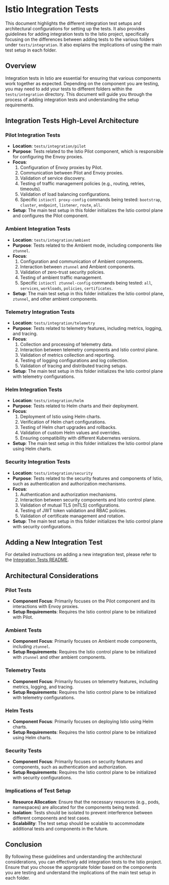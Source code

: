 # Istio Integration Tests

This document highlights the different integration test setups and architectural configurations for setting up the tests. It also provides guidelines for adding integration tests to the Istio project, specifically focusing on the differences between adding tests to the various folders under `tests/integration`. It also explains the implications of using the main test setup in each folder.

## Overview

Integration tests in Istio are essential for ensuring that various components work together as expected. Depending on the component you are testing, you may need to add your tests to different folders within the `tests/integration` directory. This document will guide you through the process of adding integration tests and understanding the setup requirements.

## Integration Tests High-Level Architecture

### Pilot Integration Tests

- **Location**: `tests/integration/pilot`
- **Purpose**: Tests related to the Istio Pilot component, which is responsible for configuring the Envoy proxies.
- **Focus**:
  1. Configuration of Envoy proxies by Pilot.
  1. Communication between Pilot and Envoy proxies.
  1. Validation of service discovery.
  1. Testing of traffic management policies (e.g., routing, retries, timeouts).
  1. Validation of load balancing configurations.
  1. Specific `istioctl proxy-config` commands being tested: `bootstrap`, `cluster`, `endpoint`, `listener`, `route`, `all`.
- **Setup**: The main test setup in this folder initializes the Istio control plane and configures the Pilot component.

### Ambient Integration Tests

- **Location**: `tests/integration/ambient`
- **Purpose**: Tests related to the Ambient mode, including components like `ztunnel`.
- **Focus**:
  1. Configuration and communication of Ambient components.
  1. Interaction between `ztunnel` and Ambient components.
  1. Validation of zero-trust security policies.
  1. Testing of ambient traffic management.
  1. Specific `istioctl ztunnel-config` commands being tested: `all`, `services`, `workloads`, `policies`, `certificates`.
- **Setup**: The main test setup in this folder initializes the Istio control plane, `ztunnel`, and other ambient components.

### Telemetry Integration Tests

- **Location**: `tests/integration/telemetry`
- **Purpose**: Tests related to telemetry features, including metrics, logging, and tracing.
- **Focus**:
  1. Collection and processing of telemetry data.
  1. Interaction between telemetry components and Istio control plane.
  1. Validation of metrics collection and reporting.
  1. Testing of logging configurations and log collection.
  1. Validation of tracing and distributed tracing setups.
- **Setup**: The main test setup in this folder initializes the Istio control plane with telemetry configurations.

### Helm Integration Tests

- **Location**: `tests/integration/helm`
- **Purpose**: Tests related to Helm charts and their deployment.
- **Focus**:
  1. Deployment of Istio using Helm charts.
  1. Verification of Helm chart configurations.
  1. Testing of Helm chart upgrades and rollbacks.
  1. Validation of custom Helm values and overrides.
  1. Ensuring compatibility with different Kubernetes versions.
- **Setup**: The main test setup in this folder initializes the Istio control plane using Helm charts.

### Security Integration Tests

- **Location**: `tests/integration/security`
- **Purpose**: Tests related to the security features and components of Istio, such as authentication and authorization mechanisms.
- **Focus**:
  1. Authentication and authorization mechanisms.
  1. Interaction between security components and Istio control plane.
  1. Validation of mutual TLS (mTLS) configurations.
  1. Testing of JWT token validation and RBAC policies.
  1. Validation of certificate management and rotation.
- **Setup**: The main test setup in this folder initializes the Istio control plane with security configurations.

## Adding a New Integration Test

For detailed instructions on adding a new integration test, please refer to the [Integration Tests README](https://github.com/istio/istio/blob/master/tests/integration/README.md).

## Architectural Considerations

### Pilot Tests

- **Component Focus**: Primarily focuses on the Pilot component and its interactions with Envoy proxies.
- **Setup Requirements**: Requires the Istio control plane to be initialized with Pilot.

### Ambient Tests

- **Component Focus**: Primarily focuses on Ambient mode components, including `ztunnel`.
- **Setup Requirements**: Requires the Istio control plane to be initialized with `ztunnel` and other ambient components.

### Telemetry Tests

- **Component Focus**: Primarily focuses on telemetry features, including metrics, logging, and tracing.
- **Setup Requirements**: Requires the Istio control plane to be initialized with telemetry configurations.

### Helm Tests

- **Component Focus**: Primarily focuses on deploying Istio using Helm charts.
- **Setup Requirements**: Requires the Istio control plane to be initialized using Helm charts.

### Security Tests

- **Component Focus**: Primarily focuses on security features and components, such as authentication and authorization.
- **Setup Requirements**: Requires the Istio control plane to be initialized with security configurations.

### Implications of Test Setup

- **Resource Allocation**: Ensure that the necessary resources (e.g., pods, namespaces) are allocated for the components being tested.
- **Isolation**: Tests should be isolated to prevent interference between different components and test cases.
- **Scalability**: The test setup should be scalable to accommodate additional tests and components in the future.

## Conclusion

By following these guidelines and understanding the architectural considerations, you can effectively add integration tests to the Istio project. Ensure that you choose the appropriate folder based on the components you are testing and understand the implications of the main test setup in each folder.
